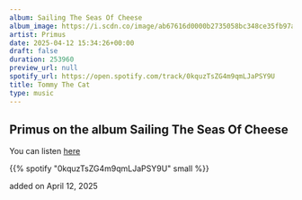 ```yaml
---
album: Sailing The Seas Of Cheese
album_image: https://i.scdn.co/image/ab67616d0000b2735058bc348ce35fb97ab2be98
artist: Primus
date: 2025-04-12 15:34:26+00:00
draft: false
duration: 253960
preview_url: null
spotify_url: https://open.spotify.com/track/0kquzTsZG4m9qmLJaPSY9U
title: Tommy The Cat
type: music
---
```



## Primus on the album Sailing The Seas Of Cheese

You can listen [here](https://open.spotify.com/track/0kquzTsZG4m9qmLJaPSY9U)

{{% spotify "0kquzTsZG4m9qmLJaPSY9U" small %}}

added on April 12, 2025